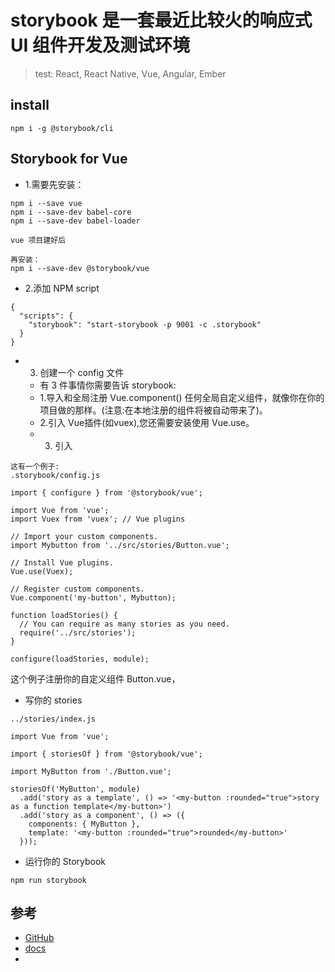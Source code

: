 # storybook 是一套最近比较火的响应式 UI 组件开发及测试环境

>test: React, React Native, Vue, Angular, Ember

## install

```
npm i -g @storybook/cli
```


## Storybook for Vue

- 1.需要先安装：
```
npm i --save vue
npm i --save-dev babel-core
npm i --save-dev babel-loader

vue 项目建好后

再安装：
npm i --save-dev @storybook/vue
```
- 2.添加 NPM script
```
{
  "scripts": {
    "storybook": "start-storybook -p 9001 -c .storybook"
  }
}
```

- 3. 创建一个  config 文件

  - 有 3 件事情你需要告诉 storybook:
  - 1.导入和全局注册 Vue.component() 任何全局自定义组件，就像你在你的项目做的那样。(注意:在本地注册的组件将被自动带来了)。
  - 2.引入 Vue插件(如vuex),您还需要安装使用 Vue.use。
  - 3. 引入
```
这有一个例子:
.storybook/config.js

import { configure } from '@storybook/vue';

import Vue from 'vue';
import Vuex from 'vuex'; // Vue plugins

// Import your custom components.
import Mybutton from '../src/stories/Button.vue';

// Install Vue plugins.
Vue.use(Vuex);

// Register custom components.
Vue.component('my-button', Mybutton);

function loadStories() {
  // You can require as many stories as you need.
  require('../src/stories');
}

configure(loadStories, module);
```
这个例子注册你的自定义组件 Button.vue，

- 写你的 stories
```
../stories/index.js

import Vue from 'vue';

import { storiesOf } from '@storybook/vue';

import MyButton from './Button.vue';

storiesOf('MyButton', module)
  .add('story as a template', () => '<my-button :rounded="true">story as a function template</my-button>')
  .add('story as a component', () => ({
    components: { MyButton },
    template: '<my-button :rounded="true">rounded</my-button>'
  }));
```
- 运行你的 Storybook

```
npm run storybook
```


## 参考
- [GitHub](https://github.com/storybooks/storybook)
- [docs](https://storybook.js.org/)
- [](https://www.jianshu.com/p/c2e44de0ddfd)
